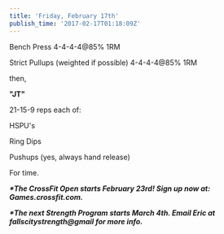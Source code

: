 ```yaml
---
title: 'Friday, February 17th'
publish_time: '2017-02-17T01:18:09Z'
---
```


Bench Press 4-4-4-4\@85% 1RM

Strict Pullups (weighted if possible) 4-4-4-4\@85% 1RM

then,

**"JT"**

21-15-9 reps each of:

HSPU's

Ring Dips

Pushups (yes, always hand release)

For time.

***\*The CrossFit Open starts February 23rd! Sign up now at:
Games.crossfit.com.***

***\*The next Strength Program starts March 4th. Email Eric at
fallscitystrength\@gmail for more info.***
